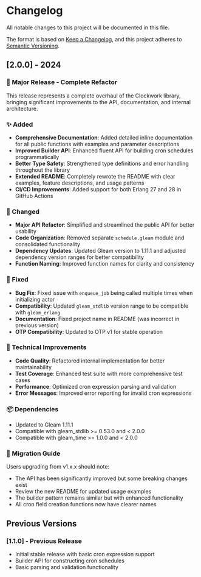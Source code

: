 # Changelog

All notable changes to this project will be documented in this file.

The format is based on [Keep a Changelog](https://keepachangelog.com/en/1.0.0/),
and this project adheres to [Semantic Versioning](https://semver.org/spec/v2.0.0.html).

## [2.0.0] - 2024

### 🎉 Major Release - Complete Refactor

This release represents a complete overhaul of the Clockwork library, bringing significant improvements to the API, documentation, and internal architecture.

### ✨ Added
- **Comprehensive Documentation**: Added detailed inline documentation for all public functions with examples and parameter descriptions
- **Improved Builder API**: Enhanced fluent API for building cron schedules programmatically
- **Better Type Safety**: Strengthened type definitions and error handling throughout the library
- **Extended README**: Completely rewrote the README with clear examples, feature descriptions, and usage patterns
- **CI/CD Improvements**: Added support for both Erlang 27 and 28 in GitHub Actions

### 🔄 Changed
- **Major API Refactor**: Simplified and streamlined the public API for better usability
- **Code Organization**: Removed separate `schedule.gleam` module and consolidated functionality
- **Dependency Updates**: Updated Gleam version to 1.11.1 and adjusted dependency version ranges for better compatibility
- **Function Naming**: Improved function names for clarity and consistency

### 🐛 Fixed
- **Bug Fix**: Fixed issue with `enqueue_job` being called multiple times when initializing actor
- **Compatibility**: Updated `gleam_stdlib` version range to be compatible with `gleam_erlang`
- **Documentation**: Fixed project name in README (was incorrect in previous version)
- **OTP Compatibility**: Updated to OTP v1 for stable operation

### 🔧 Technical Improvements
- **Code Quality**: Refactored internal implementation for better maintainability
- **Test Coverage**: Enhanced test suite with more comprehensive test cases
- **Performance**: Optimized cron expression parsing and validation
- **Error Messages**: Improved error reporting for invalid cron expressions

### 📦 Dependencies
- Updated to Gleam 1.11.1
- Compatible with gleam_stdlib >= 0.53.0 and < 2.0.0
- Compatible with gleam_time >= 1.0.0 and < 2.0.0

### 🚀 Migration Guide

Users upgrading from v1.x.x should note:
- The API has been significantly improved but some breaking changes exist
- Review the new README for updated usage examples
- The builder pattern remains similar but with enhanced functionality
- All cron field creation functions now have clearer names

## Previous Versions

### [1.1.0] - Previous Release
- Initial stable release with basic cron expression support
- Builder API for constructing cron schedules
- Basic parsing and validation functionality